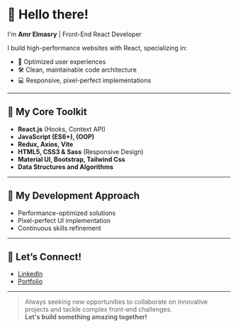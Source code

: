 # 👋 Hello there!  
I'm **Amr Elmasry** | Front-End React Developer

I build high-performance websites with React, specializing in:
- 🚀 Optimized user experiences  
- 🛠️ Clean, maintainable code architecture  
- 💻 Responsive, pixel-perfect implementations  

---

## 🔧 My Core Toolkit
- **React.js** (Hooks, Context API)
- **JavaScript (ES6+), (OOP)**
- **Redux, Axios, Vite**
- **HTML5, CSS3 & Sass** (Responsive Design)
- **Material UI, Bootstrap, Tailwind Css**
- **Data Structures and Algorithms**

---

## 🎯 My Development Approach
- Performance-optimized solutions  
- Pixel-perfect UI implementation    
- Continuous skills refinement  

---

## 🌱 Let’s Connect!
- [LinkedIn](https://www.linkedin.com/in/amr-elmasry66)
- [Portfolio](https://amr-elmasry3.github.io/portfolio)

---

> Always seeking new opportunities to collaborate on innovative projects and tackle complex front-end challenges.  
> **Let's build something amazing together!**

<!--
**Amr-Elmasry3/amr-elmasry3** is a ✨ _special_ ✨ repository because its `README.md` (this file) appears on your GitHub profile.

Here are some ideas to get you started:

- 🔭 I’m currently working on ...
- 🌱 I’m currently learning ...
- 👯 I’m looking to collaborate on ...
- 🤔 I’m looking for help with ...
- 💬 Ask me about ...
- 📫 How to reach me: ...
- 😄 Pronouns: ...
- ⚡ Fun fact: ...
-->
